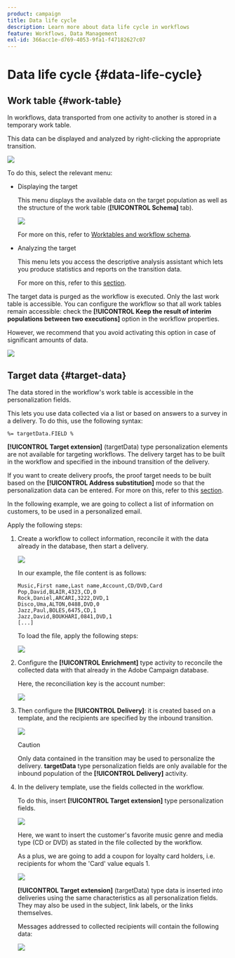 ```yaml
---
product: campaign
title: Data life cycle
description: Learn more about data life cycle in workflows
feature: Workflows, Data Management
exl-id: 366acc1e-d769-4053-9fa1-f47182627c07
---
```

# Data life cycle {#data-life-cycle}

## Work table {#work-table}

In workflows, data transported from one activity to another is stored in a temporary work table.

This data can be displayed and analyzed by right-clicking the appropriate transition. 

![](assets/wf-right-click-analyze.png)

To do this, select the relevant menu:

* Displaying the target

  This menu displays the available data on the target population as well as the structure of the work table (**[!UICONTROL Schema]** tab).

  ![](assets/wf-right-click-display.png)

  For more on this, refer to [Worktables and workflow schema](monitoring-workflow-execution.md#worktables-and-workflow-schema).

* Analyzing the target

  This menu lets you access the descriptive analysis assistant which lets you produce statistics and reports on the transition data.

  For more on this, refer to this [section](../../reporting/using/using-the-descriptive-analysis-wizard.md).

The target data is purged as the workflow is executed. Only the last work table is accessible. You can configure the workflow so that all work tables remain accessible: check the **[!UICONTROL Keep the result of interim populations between two executions]** option in the workflow properties.

However, we recommend that you avoid activating this option in case of significant amounts of data. 

![](assets/wf-purge-data-option.png)

## Target data {#target-data}

The data stored in the workflow's work table is accessible in the personalization fields.

This lets you use data collected via a list or based on answers to a survey in a delivery. To do this, use the following syntax:

```
%= targetData.FIELD %
```

**[!UICONTROL Target extension]** (targetData) type personalization elements are not available for targeting workflows. The delivery target has to be built in the workflow and specified in the inbound transition of the delivery.

If you want to create delivery proofs, the proof target needs to be built based on the **[!UICONTROL Address substitution]** mode so that the personalization data can be entered. For more on this, refer to this [section](../../delivery/using/steps-defining-the-target-population.md#using-address-substitution-in-proof).

In the following example, we are going to collect a list of information on customers, to be used in a personalized email.

Apply the following steps:

1. Create a workflow to collect information, reconcile it with the data already in the database, then start a delivery. 

   ![](assets/wf-targetdata-sample-1.png)

   In our example, the file content is as follows:

   ```
   Music,First name,Last name,Account,CD/DVD,Card
   Pop,David,BLAIR,4323,CD,0
   Rock,Daniel,ARCARI,3222,DVD,1
   Disco,Uma,ALTON,0488,DVD,0
   Jazz,Paul,BOLES,6475,CD,1
   Jazz,David,BOUKHARI,0841,DVD,1
   [...]
   ```

   To load the file, apply the following steps:

   ![](assets/wf-targetdata-sample-2.png)

1. Configure the **[!UICONTROL Enrichment]** type activity to reconcile the collected data with that already in the Adobe Campaign database.

   Here, the reconciliation key is the account number:

   ![](assets/wf-targetdata-sample-3.png)

1. Then configure the **[!UICONTROL Delivery]**: it is created based on a template, and the recipients are specified by the inbound transition. 

   ![](assets/wf-targetdata-sample-4.png)

   >[!CAUTION]
   >
   >Only data contained in the transition may be used to personalize the delivery. **targetData** type personalization fields are only available for the inbound population of the **[!UICONTROL Delivery]** activity.

1. In the delivery template, use the fields collected in the workflow.

   To do this, insert **[!UICONTROL Target extension]** type personalization fields.

   ![](assets/wf-targetdata-sample-5.png)

   Here, we want to insert the customer's favorite music genre and media type (CD or DVD) as stated in the file collected by the workflow.

   As a plus, we are going to add a coupon for loyalty card holders, i.e. recipients for whom the 'Card' value equals 1.

   ![](assets/wf-targetdata-sample-6.png)

   **[!UICONTROL Target extension]** (targetData) type data is inserted into deliveries using the same characteristics as all personalization fields. They may also be used in the subject, link labels, or the links themselves.

   Messages addressed to collected recipients will contain the following data:

   ![](assets/wf-targetdata-sample-7.png)
